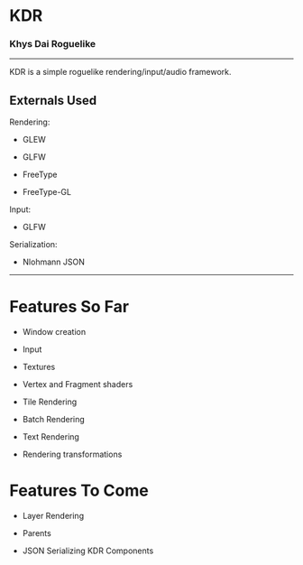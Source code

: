 # KDR

### Khys Dai Roguelike

---

KDR is a simple roguelike rendering/input/audio framework.


## Externals Used


Rendering:

* GLEW 

* GLFW

* FreeType

* FreeType-GL


Input:

* GLFW

Serialization:

* Nlohmann JSON

---

# Features So Far


* Window creation

* Input

* Textures

* Vertex and Fragment shaders

* Tile Rendering

* Batch Rendering

* Text Rendering

* Rendering transformations

# Features To Come

* Layer Rendering

* Parents

* JSON Serializing KDR Components